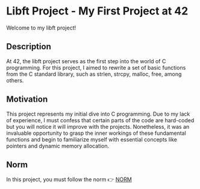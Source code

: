 # Libft Project - My First Project at 42
Welcome to my libft project!

## Description
At 42, the libft project serves as the first step into the world of C programming. For this project, I aimed to rewrite a set of basic functions from the C standard library, such as strlen, strcpy, malloc, free, among others.

## Motivation
This project represents my initial dive into C programming. Due to my lack of experience, I must confess that certain parts of the code are hard-coded but you will notice it will improve with the projects. Nonetheless, it was an invaluable opportunity to grasp the inner workings of these fundamental functions and begin to familiarize myself with essential concepts like pointers and dynamic memory allocation.

## Norm
In this project, you must follow the norm 👉 [NORM](https://elearning.intra.42.fr/notions/the-norm/subnotions/norm-v4/pdfs/Norm%20V4)
